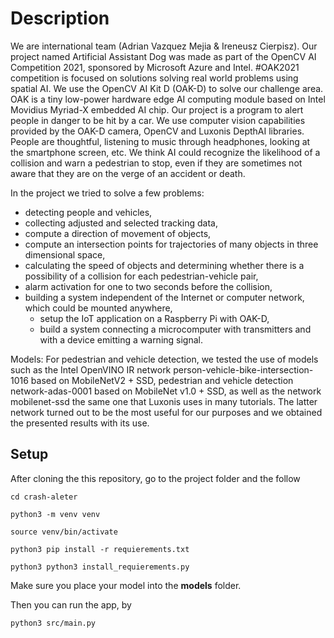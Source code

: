 # Description

We are international team (Adrian Vazquez Mejia & Ireneusz Cierpisz). Our project named Artificial Assistant Dog was made as part of the OpenCV AI Competition 2021, sponsored by Microsoft Azure and Intel. #OAK2021 competition is focused on solutions solving real world problems using spatial AI. We use the OpenCV AI Kit D (OAK-D) to solve our challenge area. OAK is a tiny low-power hardware edge AI computing module based on Intel Movidius Myriad-X embedded AI chip. Our project is a program to alert people in danger to be hit by a car. We use computer vision capabilities provided by the OAK-D camera, OpenCV and Luxonis DepthAI libraries. 
People are thoughtful, listening to music through headphones, looking at the smartphone screen, etc. We think AI could recognize the likelihood of a collision and warn a pedestrian to stop, even if they are sometimes not aware that they are on the verge of an accident or death.

In the project we tried to solve a few problems:
   - detecting people and vehicles,
   - collecting adjusted and selected tracking data, 
   - compute a direction of movement of objects, 
   - compute an intersection points for trajectories of many objects in three dimensional space,
   - calculating the speed of objects and determining whether there is a possibility of a collision for each pedestrian-vehicle pair,
   - alarm activation for one to two seconds before the collision,
   - building a system independent of the Internet or computer network, which could be mounted anywhere,
      - setup the IoT application on a Raspberry Pi with OAK-D, 
      - build a system connecting a microcomputer with transmitters and with a device emitting a warning signal. 

Models:
   For pedestrian and vehicle detection, we tested the use of models such as the Intel OpenVINO IR network person-vehicle-bike-intersection-1016 based on MobileNetV2 + SSD, pedestrian and vehicle detection network-adas-0001 based on MobileNet v1.0 + SSD, as well as the network mobilenet-ssd the same one that Luxonis uses in many tutorials. The latter network turned out to be the most useful for our purposes and we obtained the presented results with its use.
   

## Setup
After cloning the this repository, go to the project folder and the follow

```
cd crash-aleter
```
```
python3 -m venv venv
```
```
source venv/bin/activate
```
```
python3 pip install -r requierements.txt
```
```
python3 python3 install_requierements.py
```

Make sure you place your model into the __models__ folder.

Then you can run the app, by

```
python3 src/main.py
```
